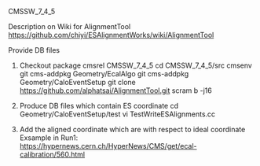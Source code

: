 CMSSW_7_4_5

Description on Wiki for AlignmentTool
https://github.com/chiyi/ESAlignmentWorks/wiki/AlignmentTool

Provide DB files
1) Checkout package
 cmsrel CMSSW_7_4_5
 cd CMSSW_7_4_5/src
 cmsenv
 git cms-addpkg Geometry/EcalAlgo
 git cms-addpkg Geometry/CaloEventSetup
 git clone https://github.com/alphatsai/AlignmentTool.git
 scram b -j16
2) Produce DB files which contain ES coordinate
 cd Geometry/CaloEventSetup/test
 vi TestWriteESAlignments.cc
 
3) Add the aligned coordinate which are with respect to ideal coordinate
 Exsample in Run1: https://hypernews.cern.ch/HyperNews/CMS/get/ecal-calibration/560.html
 
